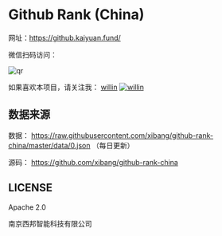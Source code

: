 # Github Rank (China)

网址：<https://github.kaiyuan.fund/>

微信扫码访问：

![qr](https://user-images.githubusercontent.com/1890238/56898898-bf78a580-6ac4-11e9-8dbf-2277e0fda180.png)

如果喜欢本项目，请关注我： [willin](https://github.com/willin) [![willin](https://img.shields.io/github/followers/willin.svg?label=Followers)](https://github.com/willin)

## 数据来源

数据： <https://raw.githubusercontent.com/xibang/github-rank-china/master/data/0.json> （每日更新）

源码： <https://github.com/xibang/github-rank-china>

## LICENSE

Apache 2.0

南京西邦智能科技有限公司
